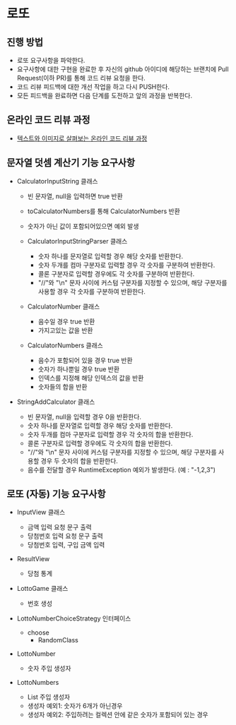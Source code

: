 # 로또
## 진행 방법
* 로또 요구사항을 파악한다.
* 요구사항에 대한 구현을 완료한 후 자신의 github 아이디에 해당하는 브랜치에 Pull Request(이하 PR)를 통해 코드 리뷰 요청을 한다.
* 코드 리뷰 피드백에 대한 개선 작업을 하고 다시 PUSH한다.
* 모든 피드백을 완료하면 다음 단계를 도전하고 앞의 과정을 반복한다.

## 온라인 코드 리뷰 과정
* [텍스트와 이미지로 살펴보는 온라인 코드 리뷰 과정](https://github.com/next-step/nextstep-docs/tree/master/codereview)

## 문자열 덧셈 계산기 기능 요구사항
* CalculatorInputString 클래스
  * 빈 문자열, null을 입력하면 true 반환
  * toCalculatorNumbers를 통해 CalculatorNumbers 반환
  * 숫자가 아닌 값이 포함되어있으면 예외 발생

  * CalculatorInputStringParser 클래스
    * 숫자 하나를 문자열로 입력할 경우 해당 숫자를 반환한다.
    * 숫자 두개를 컴마 구분자로 입력할 경우 각 숫자를 구분하여 반환한다.
    * 콜론 구분자로 입력할 경우에도 각 숫자를 구분하여 반환한다.
    * "//"와 "\n" 문자 사이에 커스텀 구분자를 지정할 수 있으며, 해당 구분자를 사용할 경우 각 숫자를 구분하여 반환한다.
    
  * CalculatorNumber 클래스
    * 음수일 경우 true 반환
    * 가지고있는 값을 반환
    
  * CalculatorNumbers 클래스
    * 음수가 포함되어 있을 경우 true 반환
    * 숫자가 하나뿐일 경우 true 반환
    * 인덱스를 지정해 해당 인덱스의 값을 반환
    * 숫자들의 합을 반환

* StringAddCalculator 클래스
  * 빈 문자열, null을 입력할 경우 0을 반환한다.
  * 숫자 하나를 문자열로 입력할 경우 해당 숫자를 반환한다.
  * 숫자 두개를 컴마 구분자로 입력할 경우 각 숫자의 합을 반환한다.
  * 콜론 구분자로 입력할 경우에도 각 숫자의 합을 반환한다.
  * "//"와 "\n" 문자 사이에 커스텀 구분자를 지정할 수 있으며, 해당 구분자를 사용할 경우 두 숫자의 합을 반환한다.
  * 음수를 전달할 경우 RuntimeException 예외가 발생한다. (예 : "-1,2,3")

## 로또 (자동) 기능 요구사항
* InputView 클래스
  * 금액 입력 요청 문구 출력
  * 당첨번호 입력 요청 문구 출력
  * 당첨번호 입력, 구입 금액 입력

* ResultView
  * 당첨 통계

* LottoGame 클래스
  * 번호 생성

* LottoNumberChoiceStrategy 인터페이스
  * choose
    * RandomClass

* LottoNumber
  * 숫자 주입 생성자
  
* LottoNumbers
  * List<LottoNumber> 주입 생성자
  * 생성자 예외1: 숫자가 6개가 아닌경우
  * 생성자 예외2: 주입하려는 컬렉션 안에 같은 숫자가 포함되어 있는 경우